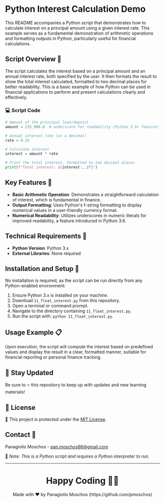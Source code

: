 
# Python Interest Calculation Demo

This README accompanies a Python script that demonstrates how to calculate interest on a principal amount using a given interest rate. This example serves as a fundamental demonstration of arithmetic operations and formatting outputs in Python, particularly useful for financial calculations.

## Script Overview 📘

The script calculates the interest based on a principal amount and an annual interest rate, both specified by the user. It then formats the result to show the total interest calculated, formatted to two decimal places for better readability. This is a basic example of how Python can be used in financial applications to perform and present calculations clearly and effectively.

### :computer: Script Code

```python
# Amount of the principal loan/deposit
amount = 215_000.0  # underscore for readability (Python 3.6+ feature)

# Annual interest rate (as a decimal)
rate = 0.25

# Calculate interest
interest = amount * rate

# Print the total interest, formatted to two decimal places
print(f"Total interest: ${interest:,.2f}")
```

## Key Features 🌟

- **Basic Arithmetic Operation**: Demonstrates a straightforward calculation of interest, which is fundamental in finance.
- **Output Formatting**: Uses Python's f-string formatting to display numerical values in a user-friendly currency format.
- **Numerical Readability**: Utilizes underscores in numeric literals for improved readability, a feature introduced in Python 3.6.

## Technical Requirements 🔧

- **Python Version**: Python 3.x
- **External Libraries**: None required

## Installation and Setup 🚀

No installation is required, as the script can be run directly from any Python-enabled environment:
1. Ensure Python 3.x is installed on your machine.
2. Download `11_float_interest.py` from this repository.
3. Open a terminal or command prompt.
4. Navigate to the directory containing `11_float_interest.py`.
5. Run the script with: `python 11_float_interest.py`.

## Usage Example 📋

Upon execution, the script will compute the interest based on predefined values and display the result in a clear, formatted manner, suitable for financial reporting or personal finance tracking.

## 📢 Stay Updated
Be sure to ⭐ this repository to keep up with updates and new learning materials!

## 📄 License
🔐 This project is protected under the [MIT License](https://mit-license.org/).

## Contact 📧
Panagiotis Moschos - pan.moschos86@gmail.com

🔗 *Note: This is a Python script and requires a Python interpreter to run.*

---
<h1 align=center>Happy Coding 👨‍💻 </h1>

<p align="center">
  Made with ❤️ by Panagiotis Moschos (https://github.com/pmoschos)
</p>
